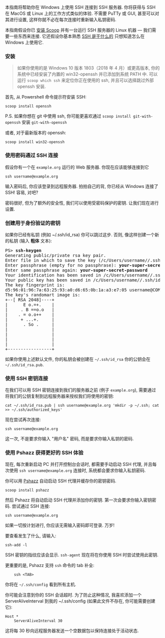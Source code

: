 本指南将帮助你在 Windows 上使用 SSH 连接到 SSH 服务器. 你将获得与 SSH 在 MacOS 或 Linux 上的工作方式类似的体验. 不需要 PuTTy 或 GUI, 甚至可以对其进行设置, 这样你就不必在每次连接时重新输入私钥密码.

本指南假设你已 [安装 Scoop](https://github.com/ScoopInstaller/scoop/wiki/Quick-Start) 并有一台运行 SSH 服务器的 Linux 机器 — 我们需要一些东西来连接. 它还假设你基本熟悉 [SSH 是干什么的](http://en.wikipedia.org/wiki/Secure_Shell) 只想知道怎么在 Windows 上使用它.

### 安装

> 如果你使用的是 Windows 10 版本 1803（2018 年 4 月）或更高版本, 你的系统中已经安装了内置的 win32-openssh 并已添加到系统 PATH 中. 可以运行 `scoop which ssh` 来定位你正在使用的 ssh, 并且可以选择跳过外部 openssh 安装.

首先, 从 Powershell 命令提示符安装 SSH:

```command line
scoop install openssh
```

P.S. 如果你想在 git 中使用 ssh, 你可能更喜欢通过 `scoop install git-with-openssh` 安装 `git-with-openssh`

或者, 对于最新版本的 openssh:

```command line
scoop install win32-openssh
```

### 使用密码通过 SSH 连接

假设你有一个在 `example.org` 运行的 Web 服务器. 你现在应该能够连接到它

```command line
ssh username@example.org
```

输入密码后, 你应该登录到远程服务器. 拍拍自己的背, 你已经从 Windows 连接了 SSH! 容易, 对吧?

密码很好, 但为了额外的安全性, 我们可以使用受密码保护的密钥. 让我们现在进行设置.

### 创建用于身份验证的密钥

如果你已经有私钥 (例如 ~/.ssh/id_rsa) 你可以跳过这步. 否则, 像这样创建一个新的私钥 (输入 **粗体** 文本):

<pre>
PS> <b>ssh-keygen</b>
Generating public/private rsa key pair.
Enter file in which to save the key (/c/Users/username//.ssh/id_rsa): <b>[enter]</b>
Enter passphrase (empty for no passphrase): <b>your-super-secret-password</b>
Enter same passphrase again: <b>your-super-secret-password</b>
Your identification has been saved in /c/Users/username//.ssh/id_rsa.
Your public key has been saved in /c/Users/username//.ssh/id_rsa.pub.
The key fingerprint is:
d5:96:01:96:7a:63:25:93:a0:d6:65:0b:1a:a3:e7:05 username@COMPUTER
The key's randomart image is:
+--[ RSA 2048]----+
|      E o.=+.    |
|     . B ==o.o   |
|    . = o.o++    |
|     + ...+.     |
|      . So .     |
|                 |
|                 |
|                 |
|                 |
+-----------------+
</pre>

如果你使用上述默认文件, 你的私钥会被创建在 `~/.ssh/id_rsa` 你的公钥会在 `~/.ssh/id_rsa.pub`.

### 使用 SSH 密钥连接

在我们可以用 SSH 密钥连接到我们的服务器之前 (例子 `example.org`), 需要通过将我们的公钥复制到远程服务器来授权我们将使用的密钥:

```command line
cat ~/.ssh/id_rsa.pub | ssh username@example.org 'mkdir -p ~/.ssh; cat >> ~/.ssh/authorized_keys'
```

现在尝试再次连接:

```command line
ssh username@example.org
```

这一次, 不是要求你输入 "用户名" 密码, 而是要求你输入私钥的密码.

### 使用 Pshazz 获得更好的 SSH 体验

现在, 每次重新启动 PC 并打开控制台会话时, 都需要手动启动 SSH 代理, 并且每次使用 `ssh username@example.org` 连接时, 系统都会要求你输入私钥密码.

你可以用 [Pshazz](https://github.com/ScoopInstaller/pshazz) 自动启动 SSH 代理并缓存你的密钥密码.

```command line
scoop install pshazz
```

然后 Pshazz 将自动启动 SSH 代理并添加你的密钥. 第一次会要求你输入密钥密码. 尝试通过 SSH 连接:

```command line
ssh username@example.org
```

如果一切按计划进行, 你应该无需输入密码即可登录. 万岁!

要查看发生了什么, 请输入:

```command line
ssh-add -l
```

SSH 密钥的指纹应该会显示. `ssh-agent` 现在将在你使用 SSH 时尝试使用此密钥.

更重要的是, Pshazz 支持 `ssh` 命令的 tab 补全:

```command line
    ssh <TAB>
```

你将在 `~/.ssh/config` 看到所有主机.

你可能会注意到你的 SSH 会话超时. 为了防止这种情况, 我喜欢添加一个 ServerAliveInterval 到我的 ~/.ssh/config (如果此文件不存在, 你可能需要创建它):

```command line
Host *
    ServerAliveInterval 30
```

这将每 30 秒向远程服务器发送一个空数据包以保持连接处于活动状态.
